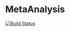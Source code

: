 # MetaAnalysis

[![Build Status](https://github.com/arinbasu/MetaAnalysis.jl/actions/workflows/CI.yml/badge.svg?branch=main)](https://github.com/arinbasu/MetaAnalysis.jl/actions/workflows/CI.yml?query=branch%3Amain)
